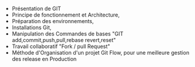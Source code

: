 - Présentation de GIT
- Principe de fonctionnement et Architecture,
- Préparation des environnements,
- Installations Git,
- Manipulation des Commandes de bases "GIT add,commit,push,pull,rebase revert,reset"
- Travail collaboratif  "Fork / pull Request"
- Méthode d'Organisation d'un projet Git Flow, pour une meilleure gestion des release en Production
